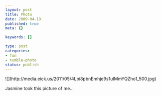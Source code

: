 ```yaml
--- 
layout: post
title: Photo
date: 2009-04-19
published: true
meta: {}

keywords: []

type: post
categories: 
- fun
- tumble-photo
status: publish
---
```

<div class="figure">            ![](http://media.eick.us/2011/05/4Lbi8pbnEmhje9s1uIMmYQZho1_500.jpg)        </div>

Jasmine took this picture of me…

